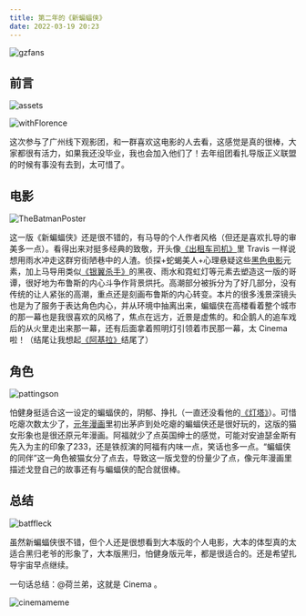 ```yaml
---
title: 第二年的《新蝙蝠侠》
date: 2022-03-19 20:23
---
```


![gzfans](https://cdn.donaldxdonald.xyz/blog/GZTheBatman.jpg)

## 前言

![assets](https://cdn.donaldxdonald.xyz/blog/TheBatmanPeripheral.jpg)

![withFlorence](http://cdn.donaldxdonald.xyz/blog/TheBatmanWithFlorence.jpg)

这次参与了广州线下观影团，和一群喜欢这电影的人去看，这感觉是真的很棒，大家都很有活力，如果我还没毕业，我也会加入他们了！去年组团看扎导版正义联盟的时候有事没有去到，太可惜了。

## 电影

![TheBatmanPoster](https://cdn.donaldxdonald.xyz/blog/batman_ver10_xlg.jpg)

这一版《新蝙蝠侠》还是很不错的，有马导的个人作者风格（但还是喜欢扎导的审美多一点）。看得出来对挺多经典的致敬，开头像[《出租车司机》](https://movie.douban.com/subject/1292222/)里 Travis 一样说想用雨水冲走这群穷街陋巷中的人渣。侦探+蛇蝎美人+心理悬疑这些[黑色电影](https://zh.wikipedia.org/wiki/%E9%BB%91%E8%89%B2%E7%94%B5%E5%BD%B1)元素，加上马导用类似[《银翼杀手》](https://movie.douban.com/subject/1291839/)的黑夜、雨水和霓虹灯等元素去塑造这一版的哥谭，很好地为布鲁斯的内心斗争作背景烘托。高潮部分被拆分为了好几部分，没有传统的让人紧张的高潮，重点还是刻画布鲁斯的内心转变。本片的很多浅景深镜头也是为了服务于表达角色内心，并从环境中抽离出来，蝙蝠侠在高楼看着整个城市的那一幕也是我很喜欢的风格了，焦点在远方，近景是虚焦的。和企鹅人的追车戏后的从火里走出来那一幕，还有后面拿着照明灯引领着市民那一幕，太 Cinema 啦！（结尾让我想起[《阿基拉》](https://movie.douban.com/subject/1302770/)结尾了）

## 角色

![pattingson](https://cdn.donaldxdonald.xyz/blog/pattinson.jpg)

怕健身挺适合这一设定的蝙蝠侠的，阴郁、挣扎（一直还没看他的[《灯塔》](https://movie.douban.com/subject/30143336/)）。可惜吃瘪次数太少了，[元年漫画](https://movie.douban.com/subject/5150481/)里初出茅庐到处吃瘪的蝙蝠侠还是很好玩的，这版的猫女形象也是很还原元年漫画。阿福就少了点英国绅士的感觉，可能对安迪瑟金斯有先入为主的印象了233，还是铁叔演的阿福有内味一点，笑话也多一点。“蝙蝠侠的同伴”这一角色被猫女分了点去，导致这一版戈登的份量少了点，像元年漫画里描述戈登自己的故事还有与蝙蝠侠的配合就很棒。

## 总结

![batffleck](https://cdn.myportfolio.com/76efa88f-ace3-44ad-bd9f-acbc9cac7f92/a4d6ccd0-3057-48dd-995e-61a9415a51f4_rw_1200.jpg?h=50ac0e7dead45f15a8c9d4e9711f7d7c)

虽然新蝙蝠侠很不错，但个人还是很想看到大本版的个人电影，大本的体型真的太适合黑归老爷的形象了，大本版黑归，怕健身版元年，都是很适合的。还是希望扎导宇宙早点继续。

一句话总结：@荷兰弟，这就是 Cinema 。

![cinemameme](https://cdn.donaldxdonald.xyz/blog/20220319_214559.jpg)